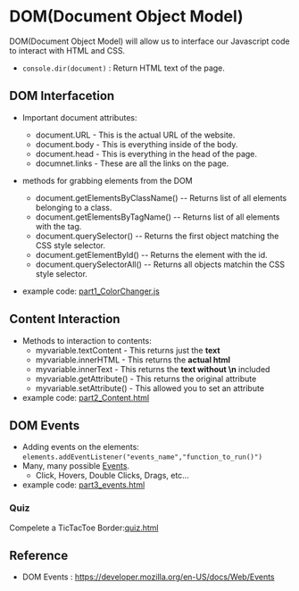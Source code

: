 # DOM(Document Object Model)
DOM(Document Object Model) will allow us to interface our Javascript code to interact with HTML and CSS.
- `console.dir(document)` : Return HTML text of the page. 

## DOM Interfacetion
- Important document attributes:
    - document.URL - This is the actual URL of the website.
    - document.body - This is everything inside of the body.
    - document.head - This is everything in the head of the page.
    - documnet.links - These are all the links on the page.
- methods for grabbing elements from the DOM
    - document.getElementsByClassName() -- Returns list of all elements belonging to a class.
    - document.getElementsByTagName() -- Returns list of all elements with the tag.
    - document.querySelector() -- Returns the first object matching the CSS style selector.
    - document.getElementById() -- Returns the element with the id.
    - document.querySelectorAll() -- Returns all objects matchin the CSS style selector.

- example code: [part1_ColorChanger.js](part1_ColorChanger.js)

## Content Interaction
- Methods to interaction to contents:
    - myvariable.textContent - This returns just the __text__
    - myvariable.innerHTML - This returns the __actual html__
    - myvariable.innerText - This returns the __text without \n__ included
    - myvariable.getAttribute() - This returns the original attribute
    - myvariable.setAttribute() - This allowed you to set an attribute
- example code: [part2_Content.html](part2_Content.html)

## DOM Events
- Adding events on the elements: `elements.addEventListener("events_name","function_to_run()")`
- Many, many possible [Events](https://developer.mozilla.org/en-US/docs/Web/Events).
    - Click, Hovers, Double Clicks, Drags, etc...
- example code: [part3_events.html](part3_events.html)

### Quiz
Compelete a TicTacToe Border:[quiz.html](quiz.html)

## Reference
- DOM Events : https://developer.mozilla.org/en-US/docs/Web/Events
